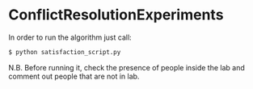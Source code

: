 # ConflictResolutionExperiments

In order to run the algorithm just call:
```sh
$ python satisfaction_script.py
```

N.B. Before running it, check the presence of people inside the lab and comment out people that are not in lab.
